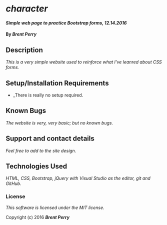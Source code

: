 # _character_

#### _Simple web page to practice Bootstrap forms, 12.14.2016_

#### By _**Brent Perry**_

## Description

_This is a very simple website used to reinforce what I've leanred about CSS forms._

## Setup/Installation Requirements

* _There is really no setup required.

## Known Bugs

_The website is very, very basic; but no known bugs._

## Support and contact details

_Feel free to add to the site design._

## Technologies Used

_HTML, CSS, Bootstrap, jQuery with Visual Studio as the editor, git and GitHub._

### License

*This software is licensed under the MIT license.*

Copyright (c) 2016 **_Brent Perry_**